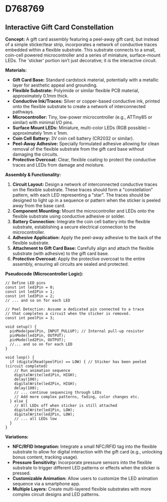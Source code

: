 # D768769

## Interactive Gift Card Constellation

**Concept:** A gift card assembly featuring a peel-away gift card, but instead of a simple sticker/tear strip, incorporates a network of conductive traces embedded within a flexible substrate. This substrate connects to a small, coin-cell powered microcontroller and a series of miniature, surface-mount LEDs. The 'sticker' portion isn’t just decorative; it *is* the interactive circuit.

**Materials:**

*   **Gift Card Base:** Standard cardstock material, potentially with a metallic layer for aesthetic appeal and grounding.
*   **Flexible Substrate:** Polyimide or similar flexible PCB material, approximately 0.1mm thick.
*   **Conductive Ink/Traces:** Silver or copper-based conductive ink, printed onto the flexible substrate to create a network of interconnected pathways.
*   **Microcontroller:** Tiny, low-power microcontroller (e.g., ATTiny85 or similar) with minimal I/O pins.
*   **Surface Mount LEDs:** Miniature, multi-color LEDs (RGB possible) – approximately 1mm x 1mm.
*   **Coin Cell Battery:** 3V coin cell battery (CR2032 or similar).
*   **Peel-Away Adhesive:**  Specially formulated adhesive allowing for clean removal of the flexible substrate from the gift card base without damaging the circuits.
*   **Protective Overcoat:** Clear, flexible coating to protect the conductive traces and LEDs from damage and moisture.

**Assembly & Functionality:**

1.  **Circuit Layout:** Design a network of interconnected conductive traces on the flexible substrate. These traces should form a "constellation" pattern, with each LED representing a "star". The traces should be designed to light up in a sequence or pattern when the sticker is peeled away from the base card.
2.  **Component Mounting:** Mount the microcontroller and LEDs onto the flexible substrate using conductive adhesive or solder.
3.  **Battery Connection:** Integrate the coin cell battery into the flexible substrate, establishing a secure electrical connection to the microcontroller.
4.  **Adhesive Application:** Apply the peel-away adhesive to the back of the flexible substrate.
5.  **Attachment to Gift Card Base:** Carefully align and attach the flexible substrate (with adhesive) to the gift card base.
6.  **Protective Overcoat:** Apply the protective overcoat to the entire assembly, ensuring all circuits are sealed and protected.

**Pseudocode (Microcontroller Logic):**

```
// Define LED pins
const int led1Pin = 0;
const int led2Pin = 1;
const int led3Pin = 2;
// ... and so on for each LED

// Peel Detection: Assume a dedicated pin connected to a trace
// that completes a circuit when the sticker is removed.
const int peelPin = 3;

void setup() {
  pinMode(peelPin, INPUT_PULLUP); // Internal pull-up resistor
  pinMode(led1Pin, OUTPUT);
  pinMode(led2Pin, OUTPUT);
  //... and so on for each LED
}

void loop() {
  if (digitalRead(peelPin) == LOW) { // Sticker has been peeled (circuit completed)
    // Run animation sequence
    digitalWrite(led1Pin, HIGH);
    delay(100);
    digitalWrite(led2Pin, HIGH);
    delay(100);
    // ... continue sequencing through LEDs
    // Add more complex patterns, fading, color changes etc.
  } else {
    // All LEDs off when sticker is still attached
    digitalWrite(led1Pin, LOW);
    digitalWrite(led2Pin, LOW);
    // ... all LEDs low
  }
}
```

**Variations:**

*   **NFC/RFID Integration:** Integrate a small NFC/RFID tag into the flexible substrate to allow for digital interaction with the gift card (e.g., unlocking bonus content, tracking usage).
*   **Pressure Sensitivity:** Incorporate pressure sensors into the flexible substrate to trigger different LED patterns or effects when the sticker is pressed.
*   **Customizable Animation:** Allow users to customize the LED animation sequence via a smartphone app.
*   **Multiple Layers:** Create multi-layered flexible substrates with more complex circuit designs and LED patterns.
